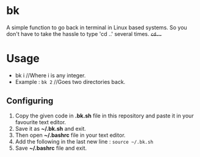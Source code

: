 # bk
 A simple function to go back in terminal in Linux based systems.
 So you don't have to take the hassle to type 'cd ..' several times. ~~``cd..``~~

# Usage
 - bk i  //Where i is any integer.   
 - Example : ``bk 2`` //Goes two directories back.  

## Configuring
  1. Copy the given code in **.bk.sh** file in this repository and paste it in your favourite text editor. 
  2. Save it as **~/.bk.sh** and exit. 
  3. Then open **~/.bashrc** file in your text editor. 
  4. Add the following in the last new line : ``source ~/.bk.sh`` 
  5. Save **~/.bashrc** file and exit. 
